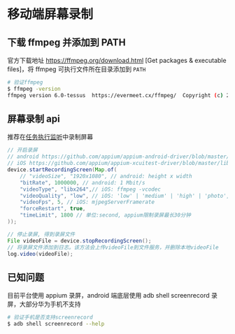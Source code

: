 # 移动端屏幕录制

## 下载 ffmpeg 并添加到 PATH

官方下载地址 https://ffmpeg.org/download.html [Get packages & executable files]，将 ffmpeg 可执行文件所在目录添加到 `PATH`

```bash
# 验证ffmpeg
$ ffmpeg -version
ffmpeg version 6.0-tessus  https://evermeet.cx/ffmpeg/  Copyright (c) 2000-2023 the FFmpeg developers
```

## 屏幕录制 api

推荐在[任务执行监听](/guide/task-execution-listener)中录制屏幕

```java
// 开启录屏
// android https://github.com/appium/appium-android-driver/blob/master/lib/commands/types.ts StartScreenRecordingOpts
// iOS https://github.com/appium/appium-xcuitest-driver/blob/master/lib/commands/types.ts StartRecordingScreenOptions
device.startRecordingScreen(Map.of(
    // "videoSize", "1920x1080", // android: height x width
    "bitRate", 1000000, // android: 1 Mbit/s
    "videoType", "libx264",// iOS: ffmpeg -vcodec
    "videoQuality", "low", // iOS: 'low' | 'medium' | 'high' | 'photo', mjpegServerScreenshotQuality: 10 | 25 | 75 | 100
    "videoFps", 5, // iOS: mjpegServerFramerate
    "forceRestart", true,
    "timeLimit", 1800 // 单位:second, appium限制录屏最长30分钟
));

// 停止录屏, 得到录屏文件
File videoFile = device.stopRecordingScreen();
// 将录屏文件添加到日志。该方法会上传videoFile到文件服务，并删除本地videoFile
log.video(videoFile);
```

## 已知问题

目前平台使用 appium 录屏，android 端底层使用 adb shell screenrecord 录屏，大部分华为手机不支持

```sh
# 验证手机是否支持screenrecord
$ adb shell screenrecord --help
```
